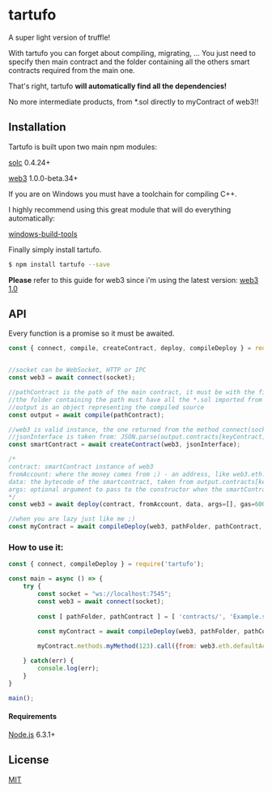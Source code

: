 # tartufo

A super light version of truffle!

With tartufo you can forget about compiling, migrating, ... 
You just need to specify then main contract and the folder containing all the others smart contracts required from the main one.

That's right, tartufo **will __automatically__ find all the __dependencies__!**

No more intermediate products, from *.sol directly to myContract of web3!!


## Installation

Tartufo is built upon two main npm modules:


[solc](https://www.npmjs.com/package/solc) 0.4.24+



[web3](https://www.npmjs.com/package/web3) 1.0.0-beta.34+

If you are on Windows you must have a toolchain for compiling C++.


I highly recommend using this great module that will do everything automatically:


[windows-build-tools](https://www.npmjs.com/package/windows-build-tools)


Finally simply install tartufo.

```sh
$ npm install tartufo --save
```
**Please** refer to this guide for web3 since i'm using the latest version:  [web3 1.0](http://web3js.readthedocs.io/en/1.0/index.html)

## API

Every function is a promise so it must be awaited.

```js
const { connect, compile, createContract, deploy, compileDeploy } = require("tartufo");


//socket can be WebSocket, HTTP or IPC
const web3 = await connect(socket);

//pathContract is the path of the main contract, it must be with the first letter uppercase.
//the folder containing the path must have all the *.sol imported from the main.
//output is an object representing the compiled source
const output = await compile(pathContract);

//web3 is valid instance, the one returned from the method connect(socket)
//jsonInterface is taken from: JSON.parse(output.contracts[keyContract].interface)
const smartContract = await createContract(web3, jsonInterface);

/*
contract: smartContract instance of web3
fromAccount: where the money comes from ;) - an address, like web3.eth.defaultAccount
data: the bytecode of the smartcontract, taken from output.contracts[keyContract].bytecode
args: optional argument to pass to the constructor when the smartContract is deployed
*/
const web3 = await deploy(contract, fromAccount, data, args=[], gas=6000000, gasPrice=1);

//when you are lazy just like me ;)
const myContract = await compileDeploy(web3, pathFolder, pathContract, args, gas, gasprice);
```

### How to use it:

```js
const { connect, compileDeploy } = require('tartufo');

const main = async () => {
    try {
        const socket = "ws://localhost:7545";
        const web3 = await connect(socket);
        
        const [ pathFolder, pathContract ] = [ 'contracts/', 'Example.sol'];
        
        const myContract = await compileDeploy(web3, pathFolder, pathContract, [], 6000000, 1);

        myContract.methods.myMethod(123).call({from: web3.eth.defaultAccount, gas: 1000000}, (error, result) => { /* ... */});

    } catch(err) {
        console.log(err);
    }
}

main();
```

#### Requirements

[Node.js](http://nodejs.org/) 6.3.1+


## License

[MIT](LICENSE)